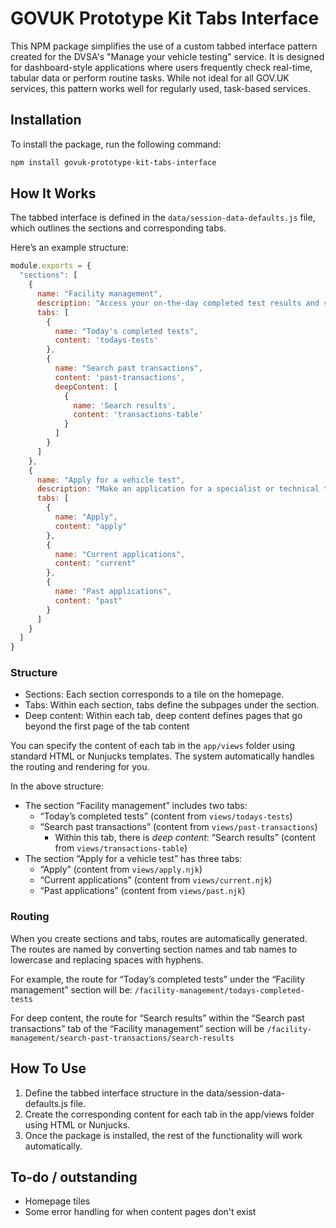 # GOVUK Prototype Kit Tabs Interface

This NPM package simplifies the use of a custom tabbed interface pattern created for the DVSA's "Manage your vehicle testing" service. It is designed for dashboard-style applications where users frequently check real-time, tabular data or perform routine tasks. While not ideal for all GOV.UK services, this pattern works well for regularly used, task-based services.

## Installation

To install the package, run the following command:

```bash
npm install govuk-prototype-kit-tabs-interface
```

## How It Works

The tabbed interface is defined in the `data/session-data-defaults.js` file, which outlines the sections and corresponding tabs.

Here’s an example structure:

```javascript
module.exports = {
  "sections": [
    {
      name: "Facility management",
      description: "Access your on-the-day completed test results and search your past transactions.",
      tabs: [
        {
          name: "Today's completed tests",
          content: 'todays-tests'
        },
        {
          name: "Search past transactions",
          content: 'past-transactions',
          deepContent: [
            {
              name: 'Search results',
              content: 'transactions-table'
            }
          ]
        }
      ]
    },
    {
      name: "Apply for a vehicle test",
      description: "Make an application for a specialist or technical test.",
      tabs: [
        {
          name: "Apply",
          content: "apply"
        },
        {
          name: "Current applications",
          content: "current"
        },
        {
          name: "Past applications",
          content: "past"
        }
      ]
    }
  ]
}
```

### Structure

* Sections: Each section corresponds to a tile on the homepage.
* Tabs: Within each section, tabs define the subpages under the section.
* Deep content: Within each tab, deep content defines pages that go beyond the first page of the tab content

You can specify the content of each tab in the `app/views` folder using standard HTML or Nunjucks templates. The system automatically handles the routing and rendering for you.

In the above structure:
* The section “Facility management” includes two tabs:
  * “Today’s completed tests” (content from `views/todays-tests`)
  * “Search past transactions” (content from `views/past-transactions`)
    * Within this tab, there is _deep content_: “Search results” (content from `views/transactions-table`) 
* The section “Apply for a vehicle test” has three tabs:
  * “Apply” (content from `views/apply.njk`)
  * “Current applications” (content from `views/current.njk`)
  * “Past applications” (content from `views/past.njk`)

### Routing


When you create sections and tabs, routes are automatically generated. The routes are named by converting section names and tab names to lowercase and replacing spaces with hyphens.

For example, the route for “Today’s completed tests” under the “Facility management” section will be: `/facility-management/todays-completed-tests`

For deep content, the route for “Search results” within the “Search past transactions” tab of the “Facility management” section will be `/facility-management/search-past-transactions/search-results`

## How To Use

1.	Define the tabbed interface structure in the data/session-data-defaults.js file.
2.	Create the corresponding content for each tab in the app/views folder using HTML or Nunjucks.
3.	Once the package is installed, the rest of the functionality will work automatically.

## To-do / outstanding

* Homepage tiles
* Some error handling for when content pages don't exist
